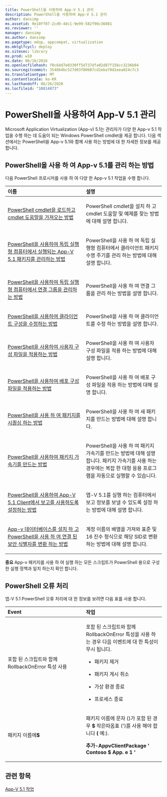```yaml
---
title: PowerShell을 사용하여 App-V 5.1 관리
description: PowerShell을 사용하여 App-V 5.1 관리
author: dansimp
ms.assetid: 9e10ff07-2cd9-4dc1-9e99-582f90c36081
ms.reviewer: ''
manager: dansimp
ms.author: dansimp
ms.pagetype: mdop, appcompat, virtualization
ms.mktglfcycl: deploy
ms.sitesec: library
ms.prod: w10
ms.date: 06/16/2016
ms.openlocfilehash: f0c64d7e0330ff5d737dfa02d87f156cc3236b04
ms.sourcegitcommit: 354664bc527d93f80687cd2eba70d1eea024c7c3
ms.translationtype: MT
ms.contentlocale: ko-KR
ms.lasthandoff: 06/26/2020
ms.locfileid: "10814873"
---
```

# PowerShell을 사용하여 App-V 5.1 관리


Microsoft Application Virtualization (App-v) 5.1는 관리자가 다양 한 App-v 5.1 작업을 수행 하는 데 도움이 되는 Windows PowerShell cmdlet을 제공 합니다. 다음 섹션에서는 PowerShell을 App-v 5.1와 함께 사용 하는 방법에 대 한 자세한 정보를 제공 합니다.

## PowerShell을 사용 하 여 App-v 5.1를 관리 하는 방법


다음 PowerShell 프로시저를 사용 하 여 다양 한 App-v 5.1 작업을 수행 합니다.

<table>
<colgroup>
<col width="50%" />
<col width="50%" />
</colgroup>
<thead>
<tr class="header">
<th align="left">이름</th>
<th align="left">설명</th>
</tr>
</thead>
<tbody>
<tr class="odd">
<td align="left"><p><a href="how-to-load-the-powershell-cmdlets-and-get-cmdlet-help-51.md" data-raw-source="[How to Load the PowerShell Cmdlets and Get Cmdlet Help](how-to-load-the-powershell-cmdlets-and-get-cmdlet-help-51.md)">PowerShell cmdlet을 로드하고 cmdlet 도움말을 가져오는 방법</a></p></td>
<td align="left"><p>PowerShell cmdlet을 설치 하 고 cmdlet 도움말 및 예제를 찾는 방법에 대해 설명 합니다.</p></td>
</tr>
<tr class="even">
<td align="left"><p><a href="how-to-manage-app-v-51-packages-running-on-a-stand-alone-computer-by-using-powershell.md" data-raw-source="[How to Manage App-V 5.1 Packages Running on a Stand-Alone Computer by Using PowerShell](how-to-manage-app-v-51-packages-running-on-a-stand-alone-computer-by-using-powershell.md)">PowerShell을 사용하여 독립 실행형 컴퓨터에서 실행되는 App-V 5.1 패키지를 관리하는 방법</a></p></td>
<td align="left"><p>PowerShell을 사용 하 여 독립 실행형 컴퓨터에서 클라이언트 패키지 수명 주기를 관리 하는 방법에 대해 설명 합니다.</p></td>
</tr>
<tr class="odd">
<td align="left"><p><a href="how-to-manage-connection-groups-on-a-stand-alone-computer-by-using-powershell51.md" data-raw-source="[How to Manage Connection Groups on a Stand-alone Computer by Using PowerShell](how-to-manage-connection-groups-on-a-stand-alone-computer-by-using-powershell51.md)">PowerShell을 사용하여 독립 실행형 컴퓨터에서 연결 그룹을 관리하는 방법</a></p></td>
<td align="left"><p>PowerShell을 사용 하 여 연결 그룹을 관리 하는 방법을 설명 합니다.</p></td>
</tr>
<tr class="even">
<td align="left"><p><a href="how-to-modify-client-configuration-by-using-powershell51.md" data-raw-source="[How to Modify Client Configuration by Using PowerShell](how-to-modify-client-configuration-by-using-powershell51.md)">PowerShell을 사용하여 클라이언트 구성을 수정하는 방법</a></p></td>
<td align="left"><p>PowerShell을 사용 하 여 클라이언트를 수정 하는 방법을 설명 합니다.</p></td>
</tr>
<tr class="odd">
<td align="left"><p><a href="how-to-apply-the-user-configuration-file-by-using-powershell51.md" data-raw-source="[How to Apply the User Configuration File by Using PowerShell](how-to-apply-the-user-configuration-file-by-using-powershell51.md)">PowerShell을 사용하여 사용자 구성 파일을 적용하는 방법</a></p></td>
<td align="left"><p>PowerShell을 사용 하 여 사용자 구성 파일을 적용 하는 방법에 대해 설명 합니다.</p></td>
</tr>
<tr class="even">
<td align="left"><p><a href="how-to-apply-the-deployment-configuration-file-by-using-powershell51.md" data-raw-source="[How to Apply the Deployment Configuration File by Using PowerShell](how-to-apply-the-deployment-configuration-file-by-using-powershell51.md)">PowerShell을 사용하여 배포 구성 파일을 적용하는 방법</a></p></td>
<td align="left"><p>PowerShell을 사용 하 여 배포 구성 파일을 적용 하는 방법에 대해 설명 합니다.</p></td>
</tr>
<tr class="odd">
<td align="left"><p><a href="how-to-sequence-a-package--by-using-powershell-51.md" data-raw-source="[How to Sequence a Package by Using PowerShell](how-to-sequence-a-package--by-using-powershell-51.md)">PowerShell을 사용 하 여 패키지를 시퀀싱 하는 방법</a></p></td>
<td align="left"><p>PowerShell을 사용 하 여 새 패키지를 만드는 방법에 대해 설명 합니다.</p></td>
</tr>
<tr class="even">
<td align="left"><p><a href="how-to-create-a-package-accelerator-by-using-powershell51.md" data-raw-source="[How to Create a Package Accelerator by Using PowerShell](how-to-create-a-package-accelerator-by-using-powershell51.md)">PowerShell을 사용하여 패키지 가속기를 만드는 방법</a></p></td>
<td align="left"><p>PowerShell을 사용 하 여 패키지 가속기를 만드는 방법에 대해 설명 합니다. 패키지 가속기를 사용 하는 경우에는 복잡 한 대형 응용 프로그램을 자동으로 실행할 수 있습니다.</p></td>
</tr>
<tr class="odd">
<td align="left"><p><a href="how-to-enable-reporting-on-the-app-v-51-client-by-using-powershell.md" data-raw-source="[How to Enable Reporting on the App-V 5.1 Client by Using PowerShell](how-to-enable-reporting-on-the-app-v-51-client-by-using-powershell.md)">PowerShell을 사용하여 App-V 5.1 Client에서 보고를 사용하도록 설정하는 방법</a></p></td>
<td align="left"><p>앱-V 5.1를 실행 하는 컴퓨터에서 보고 정보를 보낼 수 있도록 설정 하는 방법에 대해 설명 합니다.</p></td>
</tr>
<tr class="even">
<td align="left"><p><a href="how-to-install-the-app-v-databases-and-convert-the-associated-security-identifiers--by-using-powershell51.md" data-raw-source="[How to Install the App-V Databases and Convert the Associated Security Identifiers by Using PowerShell](how-to-install-the-app-v-databases-and-convert-the-associated-security-identifiers--by-using-powershell51.md)">App-v 데이터베이스를 설치 하 고 PowerShell을 사용 하 여 연결 된 보안 식별자를 변환 하는 방법</a></p></td>
<td align="left"><p>계정 이름의 배열을 가져와 표준 및 16 진수 형식으로 해당 SID로 변환 하는 방법에 대해 설명 합니다.</p></td>
</tr>
</tbody>
</table>

 

**중요**  App-v 패키지를 사용 하 여 실행 하는 모든 스크립트가 PowerShell 용으로 구성한 실행 정책과 일치 하는지 확인 합니다.

 

## PowerShell 오류 처리


앱-V 5.1 PowerShell 오류 처리에 대 한 정보를 보려면 다음 표를 사용 합니다.

<table>
<colgroup>
<col width="50%" />
<col width="50%" />
</colgroup>
<thead>
<tr class="header">
<th align="left">Event</th>
<th align="left">작업</th>
</tr>
</thead>
<tbody>
<tr class="odd">
<td align="left"><p>포함 된 스크립트와 함께 RollbackOnError 특성 사용</p></td>
<td align="left"><p><strong> </strong> 포함 된 스크립트와 함께 RollbackOnError 특성을 사용 하는 경우 다음 이벤트에 대 한 특성이 무시 됩니다.</p>
<ul>
<li><p>패키지 제거</p></li>
<li><p>패키지 게시 취소</p></li>
<li><p>가상 환경 종료</p></li>
<li><p>프로세스 종료</p></li>
</ul></td>
</tr>
<tr class="even">
<td align="left"><p>패키지 이름에<strong>$</strong></p></td>
<td align="left"><p>패키지 이름에 문자 ()가 포함 된 경우 <strong> $ </strong> 작은따옴표 (')를 사용 해야 합니다 <strong> ( </strong> 예:).</p>
<p><strong>추가-AppvClientPackage ' Contoso $ App. e 1 '</strong></p></td>
</tr>
</tbody>
</table>

 






## 관련 항목


[App-V 5.1 작업](operations-for-app-v-51.md)

 

 





